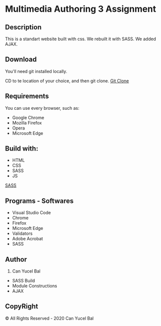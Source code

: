 # Multimedia Authoring 3 Assignment

## Description 

This is a standart website built with css. We rebuilt it with SASS. We added AJAX.

## Download
You'll need git installed locally.

CD to te location of your choice, and then git clone.
[Git Clone](https://github.com/canyucelbal/bal_can_SASS)

## Requirements
You can use every browser, such as:
<ul>
	<li>Google Chrome</li>
	<li>Mozilla Firefox</li>
	<li>Opera</li>
	<li>Microsoft Edge</li>
</ul>

## Build with:
<ul>
	<li>HTML</li>
	<li>CSS</li>
    <li>SASS</li>
	<li>JS</li>
</ul>

[SASS](https://sass-lang.com/)

## Programs - Softwares
<ul>
	<li>Visual Studio Code</li>
	<li>Chrome</li>
	<li>Firefox</li>
    <li>Microsoft Edge</li>
	<li>Validators</li>
	<li>Adobe Acrobat</li>
    <li>SASS</li>
</ul>

## Author
1. Can Yucel Bal
<ul>
	<li>SASS Build</li>
	<li>Module Constructions</li>
    <li>AJAX</li>
</ul>

## CopyRight
© All Rights Reserved - 2020 Can Yucel Bal
